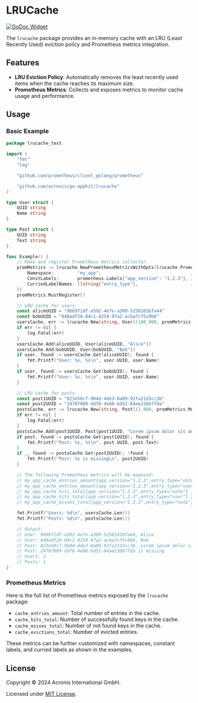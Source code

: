 # LRUCache

[![GoDoc Widget]][GoDoc]

The `lrucache` package provides an in-memory cache with an LRU (Least Recently Used) eviction policy and Prometheus metrics integration.

## Features

- **LRU Eviction Policy**: Automatically removes the least recently used items when the cache reaches its maximum size.
- **Prometheus Metrics**: Collects and exposes metrics to monitor cache usage and performance.

## Usage

### Basic Example

```go
package lrucache_test

import (
	"fmt"
	"log"

	"github.com/prometheus/client_golang/prometheus"

	"github.com/acronis/go-appkit/lrucache"
)

type User struct {
	UUID string
	Name string
}

type Post struct {
	UUID string
	Text string
}

func Example() {
	// Make and register Prometheus metrics collector.
	promMetrics := lrucache.NewPrometheusMetricsWithOpts(lrucache.PrometheusMetricsOpts{
		Namespace:         "my_app",                                  // Will be prepended to all metric names.
		ConstLabels:       prometheus.Labels{"app_version": "1.2.3"}, // Will be applied to all metrics.
		CurriedLabelNames: []string{"entry_type"},                    // For distinguishing between cached entities.
	})
	promMetrics.MustRegister()

	// LRU cache for users.
	const aliceUUID = "966971df-a592-4e7e-a309-52501016fa44"
	const bobUUID = "848adf28-84c1-4259-97a2-acba7cf5c0b6"
	usersCache, err := lrucache.New[string, User](100_000, promMetrics.MustCurryWith(prometheus.Labels{"entry_type": "user"}))
	if err != nil {
		log.Fatal(err)
	}
	usersCache.Add(aliceUUID, User{aliceUUID, "Alice"})
	usersCache.Add(bobUUID, User{bobUUID, "Bob"})
	if user, found := usersCache.Get(aliceUUID); found {
		fmt.Printf("User: %s, %s\n", user.UUID, user.Name)
	}
	if user, found := usersCache.Get(bobUUID); found {
		fmt.Printf("User: %s, %s\n", user.UUID, user.Name)
	}

	// LRU cache for posts.
	const post1UUID = "823e50c7-984d-4de3-8a09-92fa21d3cc3b"
	const post2UUID = "24707009-ddf6-4e88-bd51-84ae236b7fda"
	postsCache, err := lrucache.New[string, Post](1_000, promMetrics.MustCurryWith(prometheus.Labels{"entry_type": "note"}))
	if err != nil {
		log.Fatal(err)
	}
	postsCache.Add(post1UUID, Post{post1UUID, "Lorem ipsum dolor sit amet..."})
	if post, found := postsCache.Get(post1UUID); found {
		fmt.Printf("Post: %s, %s\n", post.UUID, post.Text)
	}
	if _, found := postsCache.Get(post2UUID); !found {
		fmt.Printf("Post: %s is missing\n", post2UUID)
	}

	// The following Prometheus metrics will be exposed:
	// my_app_cache_entries_amount{app_version="1.2.3",entry_type="note"} 1
	// my_app_cache_entries_amount{app_version="1.2.3",entry_type="user"} 2
	// my_app_cache_hits_total{app_version="1.2.3",entry_type="note"} 1
	// my_app_cache_hits_total{app_version="1.2.3",entry_type="user"} 2
	// my_app_cache_misses_total{app_version="1.2.3",entry_type="note"} 1

	fmt.Printf("Users: %d\n", usersCache.Len())
	fmt.Printf("Posts: %d\n", postsCache.Len())

	// Output:
	// User: 966971df-a592-4e7e-a309-52501016fa44, Alice
	// User: 848adf28-84c1-4259-97a2-acba7cf5c0b6, Bob
	// Post: 823e50c7-984d-4de3-8a09-92fa21d3cc3b, Lorem ipsum dolor sit amet...
	// Post: 24707009-ddf6-4e88-bd51-84ae236b7fda is missing
	// Users: 2
	// Posts: 1
}
```

### Prometheus Metrics

Here is the full list of Prometheus metrics exposed by the `lrucache` package:

- `cache_entries_amount`: Total number of entries in the cache.
- `cache_hits_total`: Number of successfully found keys in the cache.
- `cache_misses_total`: Number of not found keys in the cache.
- `cache_evictions_total`: Number of evicted entries.

These metrics can be further customized with namespaces, constant labels, and curried labels as shown in the examples.

## License

Copyright © 2024 Acronis International GmbH.

Licensed under [MIT License](./../LICENSE).

[GoDoc]: https://pkg.go.dev/github.com/acronis/go-appkit/lrucache
[GoDoc Widget]: https://godoc.org/github.com/acronis/go-appkit?status.svg